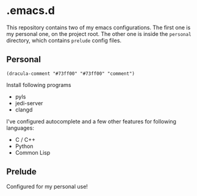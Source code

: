 # .emacs.d

This repository contains two of my emacs configurations. The first one is my personal one, on the project root. The other one is inside the `personal` directory, which contains `prelude` config files.

## Personal

```elisp
(dracula-comment "#73ff00" "#73ff00" "comment")
```

Install following programs

* pyls
* jedi-server
* clangd

I've configured autocomplete and a few other features for following languages:

* C / C++
* Python
* Common Lisp

## Prelude

Configured for my personal use!
